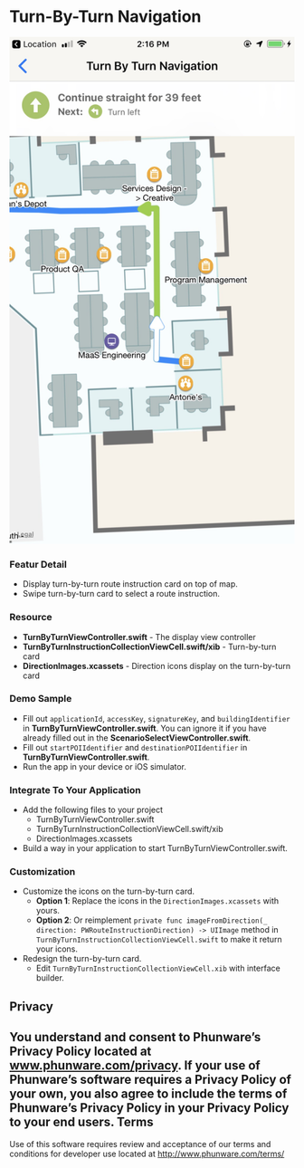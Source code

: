 Turn-By-Turn Navigation
====================

![MacDown Screenshot](../images/turnbyturn.jpg)

### Featur Detail
- Display turn-by-turn route instruction card on top of map.
- Swipe turn-by-turn card to select a route instruction.

### Resource 
- **TurnByTurnViewController.swift** - The display view controller
- **TurnByTurnInstructionCollectionViewCell.swift/xib** - Turn-by-turn card
- **DirectionImages.xcassets** - Direction icons display on the turn-by-turn card

### Demo Sample
- Fill out `applicationId`, `accessKey`, `signatureKey`, and `buildingIdentifier` in **TurnByTurnViewController.swift**. You can ignore it if you have already filled out in the **ScenarioSelectViewController.swift**.
- Fill out `startPOIIdentifier` and `destinationPOIIdentifier` in **TurnByTurnViewController.swift**.
- Run the app in your device or iOS simulator.

### Integrate To Your Application
- Add the following files to your project
	* TurnByTurnViewController.swift
	* TurnByTurnInstructionCollectionViewCell.swift/xib
	* DirectionImages.xcassets
- Build a way in your application to start TurnByTurnViewController.swift.

### Customization
- Customize the icons on the turn-by-turn card.
	* **Option 1**: Replace the icons in the `DirectionImages.xcassets` with yours.
	* **Option 2**: Or reimplement `private func imageFromDirection(_ direction: PWRouteInstructionDirection) -> UIImage` method in `TurnByTurnInstructionCollectionViewCell.swift` to make it return your icons.
- Redesign the turn-by-turn card.
	* Edit `TurnByTurnInstructionCollectionViewCell.xib` with interface builder.


Privacy
-----------
You understand and consent to Phunware’s Privacy Policy located at www.phunware.com/privacy. If your use of Phunware’s software requires a Privacy Policy of your own, you also agree to include the terms of Phunware’s Privacy Policy in your Privacy Policy to your end users.
Terms
-----------
Use of this software requires review and acceptance of our terms and conditions for developer use located at http://www.phunware.com/terms/
